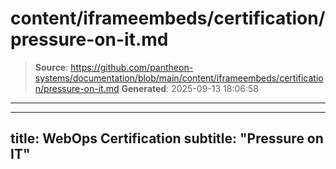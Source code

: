 # content/iframeembeds/certification/pressure-on-it.md

> **Source**: https://github.com/pantheon-systems/documentation/blob/main/content/iframeembeds/certification/pressure-on-it.md
> **Generated**: 2025-09-13 18:06:58

---

---
title: WebOps Certification
subtitle: "Pressure on IT"
---

<Partial file="certification-guide/pressure-on-it.md" />
